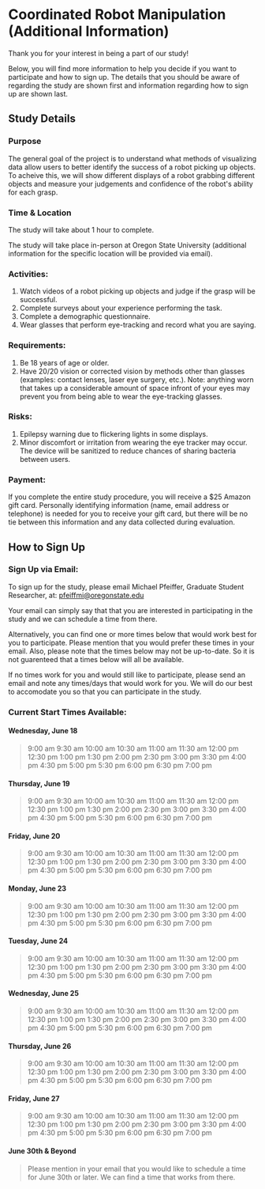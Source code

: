 # Coordinated Robot Manipulation (Additional Information)

Thank you for your interest in being a part of our study! 

Below, you will find more information to help you decide if you want to participate and how to sign up. The details that you should be aware of regarding the study are shown first and information regarding how to sign up are shown last.



## Study Details

### Purpose

The general goal of the project is to understand what methods of visualizing data allow users to better identify the success of a robot picking up objects. To acheive this, we will show different displays of a robot grabbing different objects and measure your judgements and confidence of the robot's ability for each grasp.

### Time & Location

The study will take about 1 hour to complete. 

The study will take place in-person at Oregon State University (additional information for the specific location will be provided via email).

### Activities:

1. Watch videos of a robot picking up objects and judge if the grasp will be successful.
2. Complete surveys about your experience performing the task.
3. Complete a demographic questionnaire.
4. Wear glasses that perform eye-tracking and record what you are saying. 

### Requirements:

1. Be 18 years of age or older.
2. Have 20/20 vision or corrected vision by methods other than glasses (examples: contact lenses, laser eye surgery, etc.). Note: anything worn that takes up a considerable amount of space infront of your eyes may prevent you from being able to wear the eye-tracking glasses.

### Risks:

1. Epilepsy warning due to flickering lights in some displays.
2. Minor discomfort or irritation from wearing the eye tracker may occur. The device will be sanitized to reduce chances of sharing bacteria between users.

### Payment: 
If you complete the entire study procedure, you will receive a $25 Amazon gift card. Personally identifying information (name, email address or telephone) is needed for you to receive your gift card, but there will be no tie between this information and any data collected during evaluation.



## How to Sign Up

### Sign Up via Email:

To sign up for the study, please email Michael Pfeiffer, Graduate Student Researcher, at: pfeiffmi@oregonstate.edu

Your email can simply say that that you are interested in participating in the study and we can schedule a time from there. 

Alternatively, you can find one or more times below that would work best for you to participate. Please mention that you would prefer these times in your email. Also, please note that the times below may not be up-to-date. So it is not guarenteed that a times below will all be available.

If no times work for you and would still like to participate, please send an email and note any times/days that would work for you. We will do our best to accomodate you so that you can participate in the study.

### Current Start Times Available:

#### Wednesday, June 18

> 9:00 am
> 9:30 am
> 10:00 am
> 10:30 am
> 11:00 am
> 11:30 am
> 12:00 pm
> 12:30 pm
> 1:00 pm
> 1:30 pm
> 2:00 pm
> 2:30 pm
> 3:00 pm
> 3:30 pm
> 4:00 pm
> 4:30 pm
> 5:00 pm
> 5:30 pm
> 6:00 pm
> 6:30 pm
> 7:00 pm

#### Thursday, June 19

> 9:00 am
> 9:30 am
> 10:00 am
> 10:30 am
> 11:00 am
> 11:30 am
> 12:00 pm
> 12:30 pm
> 1:00 pm
> 1:30 pm
> 2:00 pm
> 2:30 pm
> 3:00 pm
> 3:30 pm
> 4:00 pm
> 4:30 pm
> 5:00 pm
> 5:30 pm
> 6:00 pm
> 6:30 pm
> 7:00 pm

#### Friday, June 20

> 9:00 am
> 9:30 am
> 10:00 am
> 10:30 am
> 11:00 am
> 11:30 am
> 12:00 pm
> 12:30 pm
> 1:00 pm
> 1:30 pm
> 2:00 pm
> 2:30 pm
> 3:00 pm
> 3:30 pm
> 4:00 pm
> 4:30 pm
> 5:00 pm
> 5:30 pm
> 6:00 pm
> 6:30 pm
> 7:00 pm

#### Monday, June 23

> 9:00 am
> 9:30 am
> 10:00 am
> 10:30 am
> 11:00 am
> 11:30 am
> 12:00 pm
> 12:30 pm
> 1:00 pm
> 1:30 pm
> 2:00 pm
> 2:30 pm
> 3:00 pm
> 3:30 pm
> 4:00 pm
> 4:30 pm
> 5:00 pm
> 5:30 pm
> 6:00 pm
> 6:30 pm
> 7:00 pm

#### Tuesday, June 24

> 9:00 am
> 9:30 am
> 10:00 am
> 10:30 am
> 11:00 am
> 11:30 am
> 12:00 pm
> 12:30 pm
> 1:00 pm
> 1:30 pm
> 2:00 pm
> 2:30 pm
> 3:00 pm
> 3:30 pm
> 4:00 pm
> 4:30 pm
> 5:00 pm
> 5:30 pm
> 6:00 pm
> 6:30 pm
> 7:00 pm

#### Wednesday, June 25

> 9:00 am
> 9:30 am
> 10:00 am
> 10:30 am
> 11:00 am
> 11:30 am
> 12:00 pm
> 12:30 pm
> 1:00 pm
> 1:30 pm
> 2:00 pm
> 2:30 pm
> 3:00 pm
> 3:30 pm
> 4:00 pm
> 4:30 pm
> 5:00 pm
> 5:30 pm
> 6:00 pm
> 6:30 pm
> 7:00 pm

#### Thursday, June 26

> 9:00 am
> 9:30 am
> 10:00 am
> 10:30 am
> 11:00 am
> 11:30 am
> 12:00 pm
> 12:30 pm
> 1:00 pm
> 1:30 pm
> 2:00 pm
> 2:30 pm
> 3:00 pm
> 3:30 pm
> 4:00 pm
> 4:30 pm
> 5:00 pm
> 5:30 pm
> 6:00 pm
> 6:30 pm
> 7:00 pm

#### Friday, June 27

> 9:00 am
> 9:30 am
> 10:00 am
> 10:30 am
> 11:00 am
> 11:30 am
> 12:00 pm
> 12:30 pm
> 1:00 pm
> 1:30 pm
> 2:00 pm
> 2:30 pm
> 3:00 pm
> 3:30 pm
> 4:00 pm
> 4:30 pm
> 5:00 pm
> 5:30 pm
> 6:00 pm
> 6:30 pm
> 7:00 pm

#### June 30th & Beyond

> Please mention in your email that you would like to schedule a time for June 30th or later. We can find a time that works from there.
